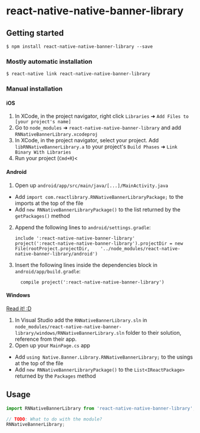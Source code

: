 
# react-native-native-banner-library

## Getting started

`$ npm install react-native-native-banner-library --save`

### Mostly automatic installation

`$ react-native link react-native-native-banner-library`

### Manual installation


#### iOS

1. In XCode, in the project navigator, right click `Libraries` ➜ `Add Files to [your project's name]`
2. Go to `node_modules` ➜ `react-native-native-banner-library` and add `RNNativeBannerLibrary.xcodeproj`
3. In XCode, in the project navigator, select your project. Add `libRNNativeBannerLibrary.a` to your project's `Build Phases` ➜ `Link Binary With Libraries`
4. Run your project (`Cmd+R`)<

#### Android

1. Open up `android/app/src/main/java/[...]/MainActivity.java`
  - Add `import com.reactlibrary.RNNativeBannerLibraryPackage;` to the imports at the top of the file
  - Add `new RNNativeBannerLibraryPackage()` to the list returned by the `getPackages()` method
2. Append the following lines to `android/settings.gradle`:
  	```
  	include ':react-native-native-banner-library'
  	project(':react-native-native-banner-library').projectDir = new File(rootProject.projectDir, 	'../node_modules/react-native-native-banner-library/android')
  	```
3. Insert the following lines inside the dependencies block in `android/app/build.gradle`:
  	```
      compile project(':react-native-native-banner-library')
  	```

#### Windows
[Read it! :D](https://github.com/ReactWindows/react-native)

1. In Visual Studio add the `RNNativeBannerLibrary.sln` in `node_modules/react-native-native-banner-library/windows/RNNativeBannerLibrary.sln` folder to their solution, reference from their app.
2. Open up your `MainPage.cs` app
  - Add `using Native.Banner.Library.RNNativeBannerLibrary;` to the usings at the top of the file
  - Add `new RNNativeBannerLibraryPackage()` to the `List<IReactPackage>` returned by the `Packages` method


## Usage
```javascript
import RNNativeBannerLibrary from 'react-native-native-banner-library';

// TODO: What to do with the module?
RNNativeBannerLibrary;
```
  